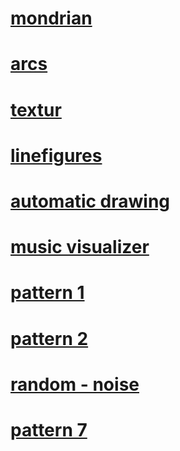 # [mondrian](https://felixhassemer.github.io/presentation/mondrian/)

# [arcs](https://felixhassemer.github.io/presentation/arcs/)

# [textur](https://felixhassemer.github.io/presentation/distressed/)

# [linefigures](https://felixhassemer.github.io/presentation/linefigures/)

# [automatic drawing](https://felixhassemer.github.io/presentation/autodrawing1/)

# [music visualizer](https://felixhassemer.github.io/presentation/autodrawing4/)

# [pattern 1](https://felixhassemer.github.io/presentation/linepattern_v1/)

# [pattern 2](https://felixhassemer.github.io/presentation/linepattern_v2/)

# [random - noise](https://felixhassemer.github.io/presentation/random-noise/)

# [pattern 7](https://felixhassemer.github.io/presentation/linePattern_v7/)
